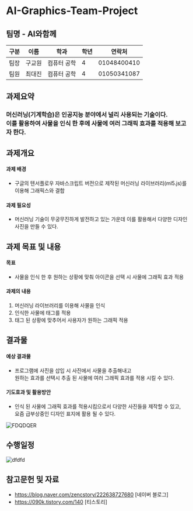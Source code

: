 #  AI-Graphics-Team-Project

## 팀명 - AI와함께

|구분|이름|학과|학년|연락처|
|---|---|---|---|---|
|팀장|구교원|컴퓨터 공학|4|01048400410|
|팀원|최대진|컴퓨터 공학|4|01050341087|

## 과제요약

### 머신러닝(기계학습)은 인공지능 분야에서 널리 사용되는 기술이다.<br/>이를 활용하여 사물을 인식 한 후에 사물에 여러 그래픽 효과를 적용해 보고자 한다.

## 과제개요

#### 과제 배경
- 구글의 텐서플로우 자바스크립트 버전으로 제작된 머신러닝 라이브러리(ml5.js)를 이용해 그래픽스와 결합

#### 과제 필요성
- 머신러닝 기술이 무궁무진하게 발전하고 있는 가운데 이를 활용해서 다양한 디자인 사진을 만들 수 있다.

## 과제 목표 및 내용

#### 목표

- 사물을 인식 한 후 원하는 상황에 맞춰 아이콘을 선택 시 사물에 그래픽 효과 적용

#### 과제의 내용

1. 머신러닝 라이브러리를 이용해 사물을 인식
2. 인식한 사물에 태그를 적용
3. 태그 된 상황에 맞추어서 사용자가 원하는 그래픽 적용

## 결과물

#### 예상 결과물

- 프로그램에 사진을 삽입 시 사진에서 사물을 추출해내고 <br/> 원하는 효과를 선택시 추출 된 사물에 여러 그래픽 효과를 적용 시킬 수 있다.

#### 기도효과 및 활용방안

- 인식 된 사물에 그래픽 효과를 적용시킴으로서 다양한 사진들을 제작할 수 있고,<br/> 요즘 급부상중인 디자인 표지에 활용 될 수 있다.

![FDQDQER](https://user-images.githubusercontent.com/102790527/169730044-7e39d32c-177c-4465-8d01-c130da664220.PNG)

## 수행일정

![dfdfd](https://user-images.githubusercontent.com/102790527/169727690-d3708314-e308-4a5f-8ce8-d454aeb6b7b0.PNG)

## 참고문헌 및 자료
 
- https://blog.naver.com/zencstory/222638727680 [네이버 블로그]
- https://090k.tistory.com/140 [티스토리]
